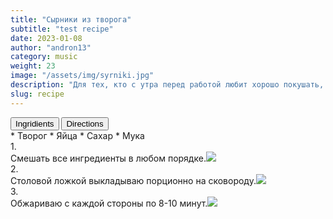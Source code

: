 ```yaml
---
title: "Сырники из творога"
subtitle: "test recipe"
date: 2023-01-08
author: "andron13"
category: music
weight: 23
image: "/assets/img/syrniki.jpg"
description: "Для тех, кто с утра перед работой любит хорошо покушать, посоветую быстрый способ приготовления домашних сырников"
slug: recipe
---
```


<div class="recipe-buttons">
  <button class="inline-block text-red-800" id="ingridients_btn">Ingridients</button>
  <button class="inline-block" id="directions_btn">Directions</button>
</div>

<div id="ingridients" className="active">
* <span class="checkmark"></span> Творог
* <span class="checkmark"></span> Яйца
* <span class="checkmark"></span> Сахар
* <span class="checkmark"></span> Мука
</div>

<div id="directions" className="hidden">
1. <div>Смешать все ингредиенты в любом порядке.<img src="/assets/img/recipeStep.jpeg"/></div>
2. <div>Столовой ложкой выкладываю порционно на сковороду.<img src="/assets/img/recipeStep.jpeg"/></div>
3. <div> Обжариваю с каждой стороны по 8-10 минут.<img src="/assets/img/recipeStep.jpeg"/></div>
</div>